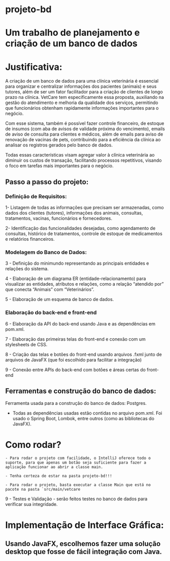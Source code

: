 # projeto-bd

<h1> Um trabalho de planejamento e criação de um banco de dados </h1>

# Justificativa:
  A criação de um banco de dados para uma clínica veterinária é essencial para organizar e centralizar informações dos pacientes (animais) e seus tutores, além de ser um fator facilitador para a criação de clientes de longo prazo na clínica. VetCare tem especificamente essa proposta, auxiliando  na gestão do atendimento e melhoria da qualidade dos serviços, permitindo que funcionários obtenham rapidamente informações importantes para o negócio. 
  
  Com esse sistema, também é possível fazer  controle financeiro, de estoque de insumos (com aba de avisos de validade próxima do vencimento), emails de aviso de consulta para clientes e médicos, além de emails para aviso de renovação de vacinas de pets, contribuindo para a eficiência da clínica ao analisar os registros gerados pelo banco de dados.

  Todas essas características visam agregar valor à clínica veterinária ao diminuir os custos de transação, facilitando processos repetitivos, visando o foco em tarefas mais importantes para o negócio.

## Passo a passo do projeto:

### Definição de Requisitos:
  1- Listagem de todas as informações que precisam ser armazenadas, como dados dos clientes (tutores), informações dos animais, consultas, tratamentos, vacinas, funcionários e fornecedores.
  
  2- Identificação das funcionalidades desejadas, como agendamento de consultas, histórico de tratamentos, controle de estoque de medicamentos e relatórios financeiros.
  
### Modelagem do Banco de Dados:

  3 - Definição do minimundo representando as principais entidades e relações do sistema.
  
  4 - Elaboração de um diagrama ER (entidade-relacionamento) para visualizar as entidades, atributos e relações, como a relação “atendido por” que conecta “Animais” com “Veterinários”.
  
  5 - Elaboração de um esquema de banco de dados.

### Elaboração do back-end e front-end

  6 - Elaboração da API do back-end usando Java e as dependências em pom.xml.
 
  7 - Elaboração das primeiras telas do front-end e conexão com um stylesheets de CSS.
 
  8 - Criação das telas e botões do front-end usando arquivos .fxml junto de arquivos de JavaFX (que foi escolhido para facilitar a integração)
  
  9 - Conexão entre APIs do back-end com botões e áreas certas do front-end
  
## Ferramentas e construção do banco de dados:

   Ferramenta usada para a construção do banco de dados: Postgres.

   - Todas as dependências usadas estão contidas no arquivo pom.xml. Foi usado o Spring Boot, Lombok, entre outros (como as bibliotecas do JavaFX).

# Como rodar?
    - Para rodar o projeto com facilidade, o IntelliJ oferece todo o suporte, para que apenas um botão seja suficiente para fazer a aplicação funcionar ao abrir a classe main. 

    - Tenha certeza de estar na pasta projeto-bd!!!

    - Para rodar o projeto, basta executar a classe Main que está no pacote na pasta `src/main/vetcare
  
  9 - Testes e Validação - serão feitos testes no banco de dados para verificar sua integridade.
  
# Implementação de Interface Gráfica:

<h2> Usando JavaFX, escolhemos fazer uma solução desktop que fosse de fácil integração com Java. </h2